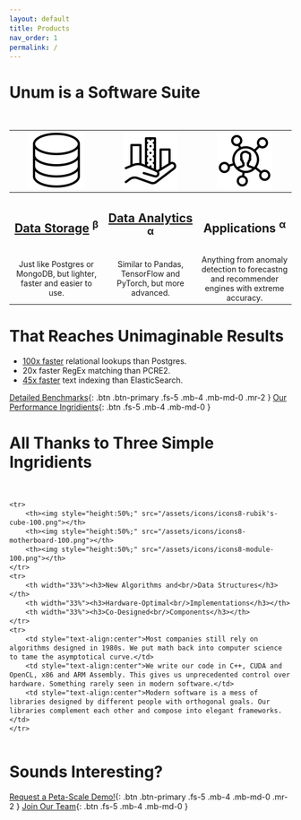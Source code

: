 ```yaml
---
layout: default
title: Products
nav_order: 1
permalink: /
---
```


# Unum is a Software Suite

<br/>
<table>
    <tr>
        <th><img style="height:50%;" src="/assets/icons/icons8-database-100.png"></th>
        <th><img style="height:50%;" src="/assets/icons/icons8-financial-analytics-100.png"></th>
        <th><img style="height:50%;" src="/assets/icons/icons8-customer-insight-100.png"></th>
    </tr>
    <tr>
        <th width="33%"><h2><a href="/storage">Data Storage</a> <sup>β</sup></h2></th>
        <th width="33%"><h2><a href="/analytics">Data Analytics</a> <sup>α</sup></h2></th>
        <th width="33%"><h2>Applications <sup>α</sup></h2></th>
        <!-- 𝛽 𝛼 -->
    </tr>
    <tr>
        <td style="text-align:center">Just like Postgres or MongoDB, but lighter, faster and easier to use.</td>
        <td style="text-align:center">Similar to Pandas, TensorFlow and PyTorch, but more advanced.</td>
        <td style="text-align:center">Anything from anomaly detection to forecastng and recommender engines with extreme accuracy.</td>
    </tr>
</table>

# That Reaches Unimaginable Results

* [100x faster](storage/graphs/#random-reads-find-friends) relational lookups than Postgres.
* 20x faster RegEx matching than PCRE2.
* [45x faster](storage/texts/#sequential-writes-import-csv-docssec) text indexing than ElasticSearch.

[Detailed Benchmarks](/storage/graphs/){: .btn .btn-primary .fs-5 .mb-4 .mb-md-0 .mr-2 } [Our Performance Ingridients](/storage/recipe){: .btn .fs-5 .mb-4 .mb-md-0 }

# All Thanks to Three Simple Ingridients

<br/>
<table>

    <tr>
        <th><img style="height:50%;" src="/assets/icons/icons8-rubik's-cube-100.png"></th>
        <th><img style="height:50%;" src="/assets/icons/icons8-motherboard-100.png"></th>
        <th><img style="height:50%;" src="/assets/icons/icons8-module-100.png"></th>
    </tr>
    <tr>
        <th width="33%"><h3>New Algorithms and<br/>Data Structures</h3></th>
        <th width="33%"><h3>Hardware-Optimal<br/>Implementations</h3></th>
        <th width="33%"><h3>Co-Designed<br/>Components</h3></th>
    </tr>
    <tr>
        <td style="text-align:center">Most companies still rely on algorithms designed in 1980s. We put math back into computer science to tame the asymptotical curve.</td>
        <td style="text-align:center">We write our code in C++, CUDA and OpenCL, x86 and ARM Assembly. This gives us unprecedented control over hardware. Something rarely seen in modern software.</td>
        <td style="text-align:center">Modern software is a mess of libraries designed by different people with orthogonal goals. Our libraries complement each other and compose into elegant frameworks.</td>
    </tr>
</table>

# Sounds Interesting?

[Request a Peta-Scale Demo!](mailt:a@unum.am){: .btn .btn-primary .fs-5 .mb-4 .mb-md-0 .mr-2 } [Join Our Team](/jobs/){: .btn .fs-5 .mb-4 .mb-md-0 }
